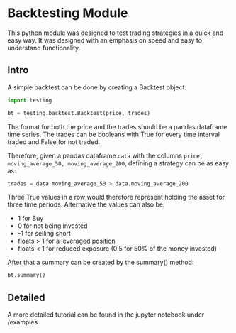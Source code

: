 # Backtesting Module

This python module was designed to test trading strategies in a quick and easy way.
It was designed with an emphasis on speed and easy to understand functionality.

## Intro

A simple backtest can be done by creating a Backtest object:

```python
import testing

bt = testing.backtest.Backtest(price, trades)
```

The format for both the price and the trades should be a pandas dataframe time series.
The trades can be booleans with True for every time interval traded and False for not traded.

Therefore, given a pandas dataframe `data` with the columns `price, moving_average_50, moving_average_200`, 
defining a strategy can be as easy as:

```python
trades = data.moving_average_50 > data.moving_average_200
```

Three True values in a row would therefore represent holding the asset for three time periods.
Alternative the values can also be:
* 1 for Buy
* 0 for not being invested
* -1 for selling short
* floats > 1 for a leveraged position
* floats < 1 for reduced exposure (0.5 for 50% of the money invested)


After that a summary can be created by the summary() method:


```python
bt.summary()
```

## Detailed 

A more detailed tutorial can be found in the jupyter notebook under /examples
